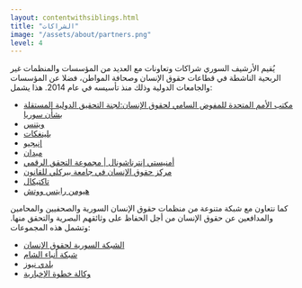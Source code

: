 ```yaml
---
layout: contentwithsiblings.html
title: "الشراكات"
image: "/assets/about/partners.png"
level: 4
---
```


يُقيم الأرشيف السوري شراكات وتعاونات مع العديد من المؤسسات والمنظمات غير الربحية الناشطة في قطاعات حقوق الإنسان وصحافة المواطن، فضلا عن المؤسسات والجامعات الدولية وذلك منذ تأسيسه في عام 2014. هذا يشمل:

- [مكتب الأمم المتحدة للمفوض السامي لحقوق الإنسان:لجنة التحقيق الدولية المستقلة بشأن سوريا](https://www.ohchr.org/AR/HRBodies/HRC/IICISyria/Pages/IndependentInternationalCommission.aspx)
- [ويتنس](https://ar.witness.org/)
- [بلينغكات](https://www.bellingcat.com/)
- [إنيجيو](https://www.enigio.com/)
- [ميدان](https://meedan.com/en/)
- [أمنيستي إنترناشونال | مجموعة التحقق الرقمي](https://www.theengineroom.org/digital-verification-corps/)
- [مركز حقوق الإنسان في جامعة بيركلي للقانون](https://www.law.berkeley.edu/research/human-rights-center/)
- [تاكتيكال](https://tacticaltech.org/)
- [هيومن رايتس ووتش](https://www.hrw.org/ar)

كما نتعاون مع شبكة متنوعة من منظمات حقوق الإنسان السورية والصحفيين والمحامين والمدافعين عن حقوق الإنسان من أجل الحفاظ على وثائقهم البصرية والتحقق منها. وتشمل هذه المجموعات:

- [الشبكة السورية لحقوق الإنسان](http://sn4hr.org/arabic/)
- [شبكة أنباء الشام](https://www.facebook.com/ShaamNetwork.Arabic/)
-  [بلدي نيوز](https://www.baladi-news.com/ar/)
- [وكالة خطوة الإخبارية](http://stepagency-sy.net/)

